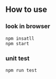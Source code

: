 ## How to use

### look in browser
```
npm insatll
npm start

```

### unit test
```
npm run test
```